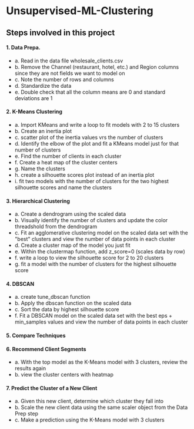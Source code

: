 # Unsupervised-ML-Clustering

## Steps involved in this project
#### 1. Data Prepa.
   - a. Read in the data file wholesale_clients.csv
   - b. Remove the Channel (restaurant, hotel, etc.) and Region columns since they are not fields we want to model on
   - c. Note the number of rows and columns
   - d. Standardize the data
   - e. Double check that all the column means are 0 and standard deviations are 1
#### 2. K-Means Clustering
   - a. Import KMeans and write a loop to fit models with 2 to 15 clusters
   - b. Create an inertia plot
   - c. scatter plot of the inertia values vrs the number of clusters
   - d. Identify the elbow of the plot and fit a KMeans model just for that number of clusters
   - e. Find the number of clients in each cluster
   - f. Create a heat map of the cluster centers
   - g. Name the clusters
   - h. create a silhouette scores plot instead of an inertia plot
   - i. fit two models with the number of clusters for the two highest silhouette scores and name the clusters
#### 3. Hierarchical Clustering
   - a. Create a dendrogram using the scaled data
   - b. Visually identify the number of clusters and update the color threadshold from the dendrogram
   - c. Fit an agglomerative clustering model on the scaled data set with the "best" clusters and view the number of data points in each cluster
   - d. Create a cluster map of the model you just fit
   - e. Within the clustermap function, add z_score=0 (scales data by row)
   - f. write a loop to view the silhouette score for 2 to 20 clusters
   - g. fit a model with the number of clusters for the highest silhouette score
#### 4. DBSCAN
   - a. create tune_dbscan function
   - b. Apply the dbscan function on the scaled data
   - c. Sort the data by highest silhouette score
   - f. Fit a DBSCAN model on the scaled data set with the best eps + min_samples values and view the number of data points in each cluster
#### 5. Compare Techniques
#### 6. Recommend Client Segments
   - a. With the top model as the K-Means model with 3 clusters, review the results again
   - b. view the cluster centers with heatmap
#### 7. Predict the Cluster of a New Client
   - a. Given this new client, determine which cluster they fall into
   - b. Scale the new client data using the same scaler object from the Data Prep step
   - c. Make a prediction using the K-Means model with 3 clusters
